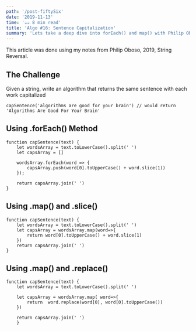 ```yaml
---
path: '/post-fiftySix'
date: '2019-11-13'
time: '☕️☕️ 8 min read'
title: 'Algo #16: Sentence Capitalization'
summary: 'Lets take a deep dive into forEach() and map() with Philip Oboso'
---
```


This article was done using my notes from Philip Oboso, 2019, String Reversal.

## The Challenge

Given a string, write an algorithm that returns the same sentence with each work capitalized

```
capSentence('algorithms are good for your brain') // would return 'Algorithms Are Good For Your Brain'
```

## Using .forEach() Method

```
function capSentence(text) {
    let wordsArray = text.toLowerCase().split(' ')
    let capsArray = []

    wordsArray.forEach(word => {
        capsArray.push(word[0].toUpperCase() + word.slice(1))
    });

    return capsArray.join(' ')
}
```

## Using .map() and .slice()

```
function capSentence(text) {
    let wordsArray = text.toLowerCase().split(' ')
    let capsArray = wordsArray.map(word=>{
        return word[0].toUpperCase() + word.slice(1)
    })
    return capsArray.join(' ')
}
```

## Using .map() and .replace()

```
function capSentence(text) {
    let wordsArray = text.toLowerCase().split(' ')

    let capsArray = wordsArray.map( word=>{
        return  word.replace(word[0], word[0].toUpperCase())
    })

    return capsArray.join(' ')
    }
```
